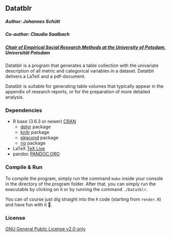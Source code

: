 ## Datatblr
##### Author: Johannes Schütt
##### Co-author: Claudia Saalbach

##### [Chair of Empirical Social Research Methods at the University of Potsdam](https://uni-potsdam.de/soziologie-methoden), Universität Potsdam

Datatblr is a program that generates a table collection with the univariate description of all metric and categorical variables in a dataset. Datatblr delivers a LaTeX and a pdf-document.

Datatblr is suitable for generating table volumes that typically appear in the appendix of research reports, or for the preparation of more detailed analysis.

### Dependencies
* R base (3.6.3 or newer)  [CRAN](https://cloud.r-project.org/)
  * [dplyr](https://cran.r-project.org/web/packages/dplyr/index.html) package
  * [knitr](https://yihui.org/knitr/) package
  * [pkgcond](https://cran.r-project.org/web/packages/pkgcond/index.html) package
  * [rio](https://cran.r-project.org/web/packages/rio/index.html) package
* LaTeX [TeX Live](https://www.tug.org/texlive/)
* pandoc  [PANDOC.ORG](https://pandoc.org/)

### Compile & Run
To compile the program, simply run the command `make` inside your console in the directory of the program folder. After that, you can simply run the executable by clicking on it or by running the command `./Datatblr`.

You can of course just dig straight into the `R` code (starting from `render.R`) and have fun with it  :slightly_smiling_face:.

### License
[GNU General Public License v2.0 only](https://github.com/johschuett/Datatblr/blob/master/LICENSE)
